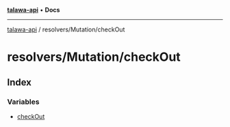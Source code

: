 [**talawa-api**](../../../README.md) • **Docs**

***

[talawa-api](../../../modules.md) / resolvers/Mutation/checkOut

# resolvers/Mutation/checkOut

## Index

### Variables

- [checkOut](variables/checkOut.md)
